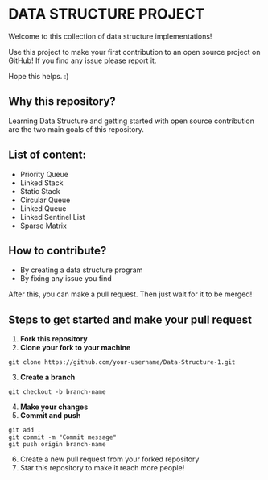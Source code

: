# DATA STRUCTURE PROJECT
Welcome to this collection of data structure implementations!

Use this project to make your first contribution to an open source project on GitHub! If you find any issue please report it.

Hope this helps. :)

## Why this repository? 

Learning Data Structure and getting started with open source contribution are the two main goals
of this repository. 

## List of content:

- Priority Queue
- Linked Stack
- Static Stack
- Circular Queue
- Linked Queue
- Linked Sentinel List
- Sparse Matrix

## How to contribute?

- By creating a data structure program
- By fixing any issue you find

After this, you can make a pull request. Then just wait for it to be merged!

## Steps to get started and make your pull request

1. **Fork this repository**
2. **Clone your fork to your machine**
```
git clone https://github.com/your-username/Data-Structure-1.git
```
3. **Create a branch**
```
git checkout -b branch-name
```
4. **Make your changes**
5. **Commit and push**
``` 
git add .
git commit -m "Commit message"
git push origin branch-name
```
6. Create a new pull request from your forked repository
7. Star this repository to make it reach more people!